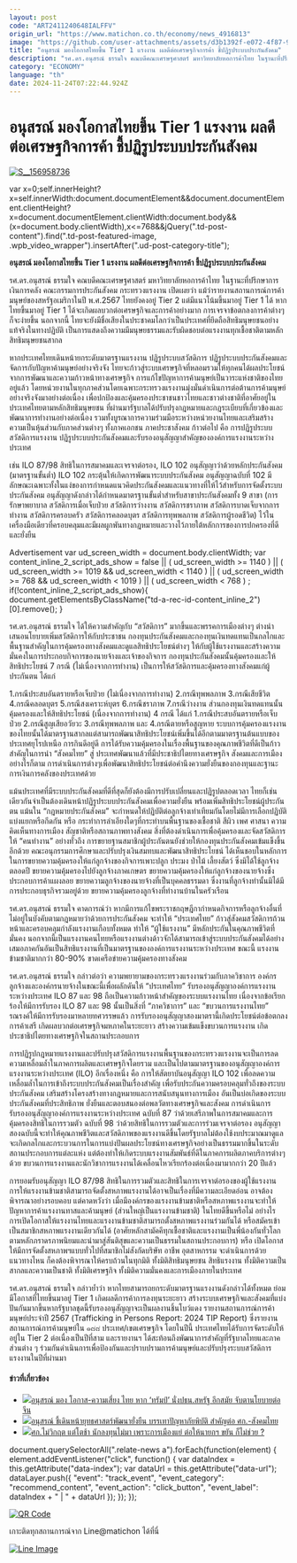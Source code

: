 ```yaml
---
layout: post
code: "ART2411240648IALFFV"
origin_url: "https://www.matichon.co.th/economy/news_4916813"
image: "https://github.com/user-attachments/assets/d3b1392f-e072-4f87-9a83-047dca3d2043"
title: "อนุสรณ์ มองโอกาสไทยขึ้น Tier 1 แรงงาน ผลดีต่อเศรษฐกิจการค้า ชี้ปฏิรูประบบประกันสังคม"
description: "รศ.ดร.อนุสรณ์ ธรรมใจ คณบดีคณะเศรษฐศาสตร์ มหาวิทยาลัยหอการค้าไทย ในฐานะที่ปรึกษาการเงินการคลัง คณะกรรมการประกันสังคม"
category: "ECONOMY"
language: "th"
date: 2024-11-24T07:22:44.924Z
---
```


# อนุสรณ์ มองโอกาสไทยขึ้น Tier 1 แรงงาน ผลดีต่อเศรษฐกิจการค้า ชี้ปฏิรูประบบประกันสังคม

[![](https://www.matichon.co.th/wp-content/uploads/2024/11/S__156958736-728x520.jpg "S__156958736")](https://www.matichon.co.th/wp-content/uploads/2024/11/S__156958736.jpg)

var x=0;self.innerHeight?x=self.innerWidth:document.documentElement&&document.documentElement.clientHeight?x=document.documentElement.clientWidth:document.body&&(x=document.body.clientWidth),x<=768&&jQuery(".td-post-content").find(".td-post-featured-image, .wpb\_video\_wrapper").insertAfter(".ud-post-category-title");

**อนุสรณ์ มองโอกาสไทยขึ้น Tier 1 แรงงาน ผลดีต่อเศรษฐกิจการค้า ชี้ปฏิรูประบบประกันสังคม**

รศ.ดร.อนุสรณ์ ธรรมใจ คณบดีคณะเศรษฐศาสตร์ มหาวิทยาลัยหอการค้าไทย ในฐานะที่ปรึกษาการเงินการคลัง คณะกรรมการประกันสังคม กระทรวงแรงงาน เปิดเผยว่า แม้ว่ารายงานสถานการณ์การค้ามนุษย์ของสหรัฐอเมริกาในปี พ.ศ.2567 ไทยยังคงอยู่ Tier 2 แต่มีแนวโน้มขึ้นมาอยู่ Tier 1 ได้ หากไทยขึ้นมาอยู่ Tier 1 ได้จะเกิดผลบวกต่อเศรษฐกิจและการค้าอย่างมาก การเจรจาข้อตกลงการค้าต่างๆ ก็จะง่ายขึ้น นอกจากนี้ ไทยจะยังมีชื่อเสียงในประชาคมโลกว่าเป็นประเทศที่ยึดถือสิทธิมนุษยชนอย่างแท้จริงในทางปฏิบัติ เป็นการแสดงถึงความมีมนุษยธรรมและรับผิดชอบต่อแรงงานทุกเชื้อชาติตามหลักสิทธิมนุษยชนสากล

หากประเทศไทยเดินหน้ายกระดับมาตรฐานแรงงาน ปฏิรูประบบสวัสดิการ ปฏิรูประบบประกันสังคมและจัดการกับปัญหาค้ามนุษย์อย่างจริงจัง ไทยจะก้าวสู่ระบบเศรษฐกิจที่หลอมรวมให้ทุกคนได้ผลประโยชน์จากการพัฒนาและความก้าวหน้าทางเศรษฐกิจ การแก้ไขปัญหาการค้ามนุษย์เป็นวาระแห่งชาติของไทยอยู่แล้ว โดยหน่วยงานในทุกภาคส่วนโดยเฉพาะกระทรวงแรงงานมุ่งมั่นดำเนินการต่อต้านการค้ามนุษย์อย่างจริงจังมาอย่างต่อเนื่อง เพื่อปกป้องและคุ้มครองประชาชนชาวไทยและชาวต่างชาติที่อาศัยอยู่ในประเทศไทยตามหลักสิทธิมนุษยชน ที่ผ่านมารัฐบาลได้ปรับปรุงกฎหมายและกฎระเบียบที่เกี่ยวข้องและพัฒนาการทำงานอย่างต่อเนื่อง รวมทั้งบูรณาการความร่วมมือระหว่างหน่วยงานไทยและเสริมสร้างความเป็นหุ้นส่วนกับภาคส่วนต่างๆ ทั้งภาคเอกชน ภาคประชาสังคม ก้าวต่อไป คือ การปฏิรูประบบสวัสดิการแรงงาน ปฏิรูประบบประกันสังคมและรับรองอนุสัญญาสำคัญขององค์การแรงงานระหว่างประเทศ

เช่น ILO 87/98 สิทธิในการสมาคมและเจรจาต่อรอง, ILO 102 อนุสัญญาว่าด้วยหลักประกันสังคม (มาตรฐานขั้นต่ำ) ILO 102 กระตุ้นให้เกิดการพัฒนาระบบประกันสังคม อนุสัญญาฉบับที่ 102 มีลักษณะเฉพาะทั้งในแง่ของการกำหนดแนวคิดประกันสังคมและแนวทางที่ให้ไว้สำหรับการจัดตั้งระบบประกันสังคม อนุสัญญาดังกล่าวได้กำหนดมาตรฐานขั้นต่ำสำหรับสาขาประกันสังคมทั้ง 9 สาขา (การรักษาพยาบาล สวัสดิการเมื่อเจ็บป่วย สวัสดิการว่างงาน สวัสดิการชราภาพ สวัสดิการบาดเจ็บจากการทำงาน สวัสดิการครอบครัว สวัสดิการคลอดบุตร สวัสดิการทุพพลภาพ สวัสดิการผู้รอดชีวิต) ไว้ในเครื่องมือเดียวที่ครอบคลุมและมีผลผูกพันทางกฎหมายและวางไว้ภายใต้หลักการของการปกครองที่ดีและยั่งยืน

Advertisement var ud\_screen\_width = document.body.clientWidth; var content\_inline\_2\_script\_ads\_show = false || ( ud\_screen\_width >= 1140 ) || ( ud\_screen\_width >= 1019 && ud\_screen\_width < 1140 ) || ( ud\_screen\_width >= 768 && ud\_screen\_width < 1019 ) || ( ud\_screen\_width < 768 ) ; if(!content\_inline\_2\_script\_ads\_show){ document.getElementsByClassName("td-a-rec-id-content\_inline\_2")\[0\].remove(); }

รศ.ดร.อนุสรณ์ ธรรมใจ ได้ให้ความสำคัญกับ “สวัสดิการ” มากขึ้นและพรรคการเมืองต่างๆ ต่างนำเสนอนโยบายเพิ่มสวัสดิการให้กับประชาชน กองทุนประกันสังคมและกองทุนเงินทดแทนเป็นกลไกและพื้นฐานสำคัญในการคุ้มครองทางสังคมและดูแลสิทธิประโยชน์ต่างๆ ให้กับผู้ใช้แรงงานและสร้างความมั่นคงในการประกอบกิจการของนายจ้างและเจ้าของกิจการ กองทุนประกันสังคมนั้นคุ้มครองและให้สิทธิประโยชน์ 7 กรณี (ไม่เนื่องจากการทำงาน) เป็นการให้สวัสดิการและคุ้มครองทางสังคมแก่ผู้ประกันตน ได้แก่

1.กรณีประสบอันตรายหรือเจ็บป่วย (ไม่เนื่องจากการทำงาน) 2.กรณีทุพพลภาพ 3.กรณีเสียชีวิต 4.กรณีคลอดบุตร 5.กรณีสงเคราะห์บุตร 6.กรณีชราภาพ 7.กรณีว่างงาน ส่วนกองทุนเงินทดแทนนั้น คุ้มครองและให้สิทธิประโยชน์ (เนื่องจากการทำงาน) 4 กรณี ได้แก่ 1.กรณีประสบอันตรายหรือเจ็บป่วย 2.กรณีสูญเสียอวัยวะ 3.กรณีทุพพลภาพ และ 4.กรณีตายหรือสูญหาย ระบบการคุ้มครองแรงงานของไทยนั้นได้มาตรฐานสากลแต่สามารถพัฒนาสิทธิประโยชน์เพิ่มขึ้นได้อีกตามมาตรฐานต้นแบบของประเทศยุโรปเหนือ การกินดีอยู่ดี การได้รับความคุ้มครองในเรื่องพื้นฐานของคุณภาพชีวิตที่ดีเป็นก้าวสำคัญในการนำ “สังคมไทย” สู่ ประเทศพัฒนาแล้วที่มีประชาธิปไตยทางเศรษฐกิจ สังคมและการเมือง อย่างไรก็ตาม การดำเนินการต่างๆเพื่อพัฒนาสิทธิประโยชน์ต่อคำนึงความยั่งยืนของกองทุนและฐานะการเงินการคลังของประเทศด้วย

แม้นประเทศที่มีระบบประกันสังคมที่ดีที่สุดก็ยังต้องมีการปรับเปลี่ยนและปฏิรูปตลอดเวลา ไทยก็เช่นเดียวกันจำเป็นต้องเดินหน้าปฏิรูประบบประกันสังคมเพื่อความยั่งยืน พร้อมเพิ่มสิทธิประโยชน์ผู้ประกันตน แม้นใน “กฎหมายประกันสังคม” จะกำหนดให้ปฏิบัติต่อลูกจ้างเท่าเทียมกันโดยไม่มีการเลือกปฏิบัติ แบ่งแยกหรือกีดกัน หรือ กระทำการลำเอียงใดๆที่กระทำบนพื้นฐานของเชื้อชาติ สีผิว เพศ ศาสนา ความคิดเห็นทางการเมือง สัญชาติหรือสถานภาพทางสังคม สิ่งที่ต้องดำเนินการเพื่อคุ้มครองและจัดสวัสดิการให้ “คนทำงาน” อย่างทั่วถึง การขยายฐานสมาชิกผู้ประกันตนยังช่วยให้กองทุนประกันสังคมเข้มแข็งขึ้นอีกด้วย คณะอนุกรรมการศึกษาและปรับปรุงเงินสมทบและพัฒนาสิทธิประโยชน์ ได้เห็นชอบในหลักการในการขยายความคุ้มครองให้แก่ลูกจ้างของกิจการเพาะปลูก ประมง ป่าไม้ เลี้ยงสัตว์ ซึ่งมิได้ใช้ลูกจ้างตลอดปี ขยายความคุ้มครองไปยังลูกจ้างภาคเกษตร ขยายความคุ้มครองให้แก่ลูกจ้างของนายจ้างซึ่งประกอบการค้าแผงลอย ขยายความลูกจ้างของนายจ้างที่เป็นบุคคลธรรมดา ซึ่งงานที่ลูกจ้างทำนั้นมิได้มีการประกอบธุรกิจรวมอยู่ด้วย ขยายความคุ้มครองลูกจ้างที่ทำงานบ้านในครัวเรือน

รศ.ดร.อนุสรณ์ ธรรมใจ คาดการณ์ว่า หากมีการแก้ไขพระราชกฤษฎีกากำหนดกิจการหรือลูกจ้างอื่นที่ไม่อยู่ในบังคับตามกฎหมายว่าด้วยการประกันสังคม จะทำให้ “ประเทศไทย” ก้าวสู่สังคมสวัสดิการถ้วนหน้าและครอบคลุมกำลังแรงงานเกือบทั้งหมด ทำให้ “ผู้ใช้แรงงาน” มีหลักประกันในคุณภาพชีวิตที่มั่นคง นอกจากนี้เป็นแรงงานคนไทยหรือแรงงานต่างด้าวจักได้สามารถเข้าสู่ระบบประกันสังคมได้อย่างเสมอภาคกันอันเป็นสิทธิแรงงานที่เป็นมาตรฐานขององค์การแรงงานระหว่างประเทศ ขณะนี้ แรงงานข้ามชาติมากกว่า 80-90% ขาดเครือข่ายความคุ้มครองทางสังคม

รศ.ดร.อนุสรณ์ ธรรมใจ กล่าวต่อว่า ความพยายามของกระทรวงแรงงานร่วมกับภาควิชาการ องค์กรลูกจ้างและองค์กรนายจ้างในขณะนี้เพื่อผลักดันให้ “ประเทศไทย” รับรองอนุสัญญาองค์การแรงงานระหว่างประเทศ ILO 87 และ 98 ถือเป็นความก้าวหน้าสำคัญของระบบแรงงานไทย เนื่องจากข้อเรียกร้องให้มีการรับรอง ILO 87 และ 98 นั้นเป็นสิ่งที่ “ภาควิชาการ” และ “ขบวนการแรงงานไทย” รณรงค์ให้มีการรับรองมาหลายทศวรรษแล้ว การรับรองอนุสัญญาสองมาตรานี้เกิดประโยชน์ต่อข้อตกลงการค้าเสรี เกิดผลบวกต่อเศรษฐกิจมหภาคในระยะยาว สร้างความเข้มแข็งขบวนการแรงงาน เกิดประชาธิปไตยทางเศรษฐกิจในสถานประกอบการ

การปฏิรูปกฎหมายแรงงานและปรับปรุงสวัสดิการแรงงานพื้นฐานของกระทรวงแรงงานจะเป็นการลดความเหลื่อมล้ำในภาคการผลิตและเศรษฐกิจโดยรวม และเป็นไปตามมาตรฐานของอนุสัญญาองค์การแรงงานระหว่างประเทศ (ILO) อีกเรื่องหนึ่ง คือ การให้สัตยาบันอนุสัญญา ILO 102 เพื่อลดความเหลื่อมล้ำในการเข้าถึงระบบประกันสังคมเป็นเรื่องสำคัญ เพื่อรับประกันความครอบคลุมทั่วถึงของระบบประกันสังคม เสริมสร้างโครงสร้างทางกฎหมายและการสนับสนุนทางการเมือง อันเป็นบ่อเกิดของระบบประกันสังคมที่ประสิทธิภาพ ยั่งยืนและตอบสนองต่อพลวัตทางเศรษฐกิจและสังคม การดำเนินการรับรองอนุสัญญาองค์การแรงงานระหว่างประเทศ ฉบับที่ 87 ว่าด้วยเสรีภาพในการสมาคมและการคุ้มครองสิทธิในการรวมตัว ฉบับที่ 98 ว่าด้วยสิทธิในการรวมตัวและการร่วมเจรจาต่อรอง อนุสัญญาสองฉบับนี้จะทำให้คุณภาพชีวิตและสวัสดิภาพของแรงงานดีขึ้นโดยรัฐบาลไม่ต้องใช้งบประมาณมาดูแล จะเกิดกลไกและกระบวนการในการแบ่งปันผลประโยชน์ทางเศรษฐกิจอย่างเป็นธรรมมากขึ้นในระดับสถานประกอบการแต่ละแห่ง แต่ต้องทำให้เกิดระบบแรงงานสัมพันธ์ที่ดีในภาคการผลิตภาคบริการต่างๆ ด้วย ขบวนการแรงงานและนักวิชาการแรงงานได้เคลื่อนไหวเรียกร้องต่อเนื่องมามากกว่า 20 ปีแล้ว

การยอมรับอนุสัญญา ILO 87/98 สิทธิในการรวมตัวและสิทธิในการเจรจาต่อรองของผู้ใช้แรงงาน การให้แรงงานข้ามชาติสามารถจัดตั้งสหภาพแรงงานได้อาจเป็นเรื่องที่มีความละเอียดอ่อน อาจต้องพิจารณาอย่างรอบคอบ แต่คาดหวังว่า เมื่อมีองค์กรของแรงงานข้ามชาติหรือสหภาพแรงงานจะทำให้ปัญหาการค้าแรงงานทาสและค้ามนุษย์ (ส่วนใหญ่เป็นแรงงานข้ามชาติ) ในไทยดีขึ้นหรือไม่ อย่างไร การเปิดโอกาสให้แรงงานไทยและแรงงานข้ามชาติสามารถตั้งสหภาพแรงงานร่วมกันได้ หรือสมัครเข้าเป็นสมาชิกสหภาพแรงงานเดียวกันได้ (อาศัยหลักสามัคคีทุกเชื้อชาติและแรงงานเป็นพี่น้องกันทั่วโลกตามหลักภราดรภาพนิยมและนำมาสู่สันติสุขและความเป็นธรรมในสถานประกอบการ) หรือ เปิดโอกาสให้มีการจัดตั้งสหภาพฯแบบทั่วไปที่สมาชิกไม่สังกัดบริษัท อาชีพ อุตสาหกรรม จะดำเนินการด้วยแนวทางไหน ก็คงต้องพิจารณาให้ครบถ้วนในทุกมิติ ทั้งมิติสิทธิมนุษยชน สิทธิแรงงาน ทั้งมิติความเป็นสากลและความเป็นชาติ ทั้งมิติเศรษฐกิจ ทั้งมิติความมั่นคงและการเมืองภายในประเทศ

รศ.ดร.อนุสรณ์ ธรรมใจ กล่าวย้ำว่า หากไทยสามารถยกระดับมาตรฐานแรงงานดังกล่าวได้ทั้งหมด ย่อมมีโอกาสที่ไทยขึ้นมาอยู่ Tier 1 เกิดผลดีการค้าการลงทุนระยะยาว สร้างระบบเศรษฐกิจและสังคมที่แบ่งปันกันมากขึ้นหากรัฐบาลชุดนี้รับรองอนุสัญญาจะเป็นผลงานชิ้นโบว์แดง รายงานสถานการณ์การค้ามนุษย์ประจําปี 2567 (Trafficking in Persons Report: 2024 TIP Report) ซึ่งรายงานสถานการณ์การค้ามนุษย์ใน ๑๘๘ ประเทศ/เขตเศรษฐกิจ โดยในปีนี้ ประเทศไทยได้รับการจัดระดับให้อยู่ใน Tier 2 ต่อเนื่องเป็นปีที่สาม และรายงานฯ ได้สะท้อนถึงพัฒนาการสําคัญที่รัฐบาลไทยและภาคส่วนต่าง ๆ ร่วมกันดําเนินการเพื่อป้องกันและปราบปรามการค้ามนุษย์และปรับปรุงระบบสวัสดิการแรงงานในปีที่ผ่านมา

#### ข่าวที่เกี่ยวข้อง

*   [![](https://www.matichon.co.th/wp-content/uploads/2024/11/721752.jpg)อนุสรณ์ มอง โอกาส-ความเสี่ยง ไทย หาก ‘ทรัมป์’ นั่งปธน.สหรัฐ อีกสมัย จับตานโยบายต่อจีน](https://www.matichon.co.th/foreign/news_4884955)
*   [![](https://www.matichon.co.th/wp-content/uploads/2024/10/S__1564099372.jpg)อนุสรณ์ ชี้เดินหน้ายุทธศาสตร์พัฒนายั่งยืน บรรเทาปัญหาภัยพิบัติ สำคัญต่อ ศก.-สังคมไทย](https://www.matichon.co.th/economy/news_4844366)
*   [![](https://www.matichon.co.th/wp-content/uploads/2024/07/ปก-สัมภาษณ์พิเศษ-2024-07-31T142415.136.jpg)ศก.ไม่วิกฤต แต่โตช้า นักลงทุนไม่มา เพราะการเมืองแย่ ต่อให้นายกฯ ขยัน ก็ไม่ช่วย ?](https://www.matichon.co.th/clips/news_4710562)

document.querySelectorAll(".relate-news a").forEach(function(element) { element.addEventListener("click", function() { var dataIndex = this.getAttribute("data-index"); var dataUrl = this.getAttribute("data-url"); dataLayer.push({ "event": "track\_event", "event\_category": "recommend\_content", "event\_action": "click\_button", "event\_label": dataIndex + " | " + dataUrl }); }); });

[![QR Code](https://www.matichon.co.th/wp-content/uploads/2023/07/wob1371z.jpg)](https://lin.ee/ht0nDxX)

เกาะติดทุกสถานการณ์จาก Line@matichon ได้ที่นี่

[![Line Image](https://www.matichon.co.th/wp-content/uploads/2023/07/th.png)](https://lin.ee/ht0nDxX)